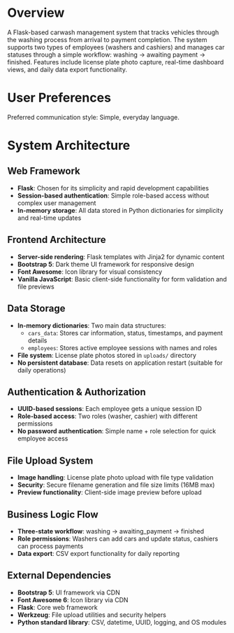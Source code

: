 # Overview

A Flask-based carwash management system that tracks vehicles through the washing process from arrival to payment completion. The system supports two types of employees (washers and cashiers) and manages car statuses through a simple workflow: washing → awaiting payment → finished. Features include license plate photo capture, real-time dashboard views, and daily data export functionality.

# User Preferences

Preferred communication style: Simple, everyday language.

# System Architecture

## Web Framework
- **Flask**: Chosen for its simplicity and rapid development capabilities
- **Session-based authentication**: Simple role-based access without complex user management
- **In-memory storage**: All data stored in Python dictionaries for simplicity and real-time updates

## Frontend Architecture
- **Server-side rendering**: Flask templates with Jinja2 for dynamic content
- **Bootstrap 5**: Dark theme UI framework for responsive design
- **Font Awesome**: Icon library for visual consistency
- **Vanilla JavaScript**: Basic client-side functionality for form validation and file previews

## Data Storage
- **In-memory dictionaries**: Two main data structures:
  - `cars_data`: Stores car information, status, timestamps, and payment details
  - `employees`: Stores active employee sessions with names and roles
- **File system**: License plate photos stored in `uploads/` directory
- **No persistent database**: Data resets on application restart (suitable for daily operations)

## Authentication & Authorization
- **UUID-based sessions**: Each employee gets a unique session ID
- **Role-based access**: Two roles (washer, cashier) with different permissions
- **No password authentication**: Simple name + role selection for quick employee access

## File Upload System
- **Image handling**: License plate photo upload with file type validation
- **Security**: Secure filename generation and file size limits (16MB max)
- **Preview functionality**: Client-side image preview before upload

## Business Logic Flow
- **Three-state workflow**: washing → awaiting_payment → finished
- **Role permissions**: Washers can add cars and update status, cashiers can process payments
- **Data export**: CSV export functionality for daily reporting

## External Dependencies
- **Bootstrap 5**: UI framework via CDN
- **Font Awesome 6**: Icon library via CDN  
- **Flask**: Core web framework
- **Werkzeug**: File upload utilities and security helpers
- **Python standard library**: CSV, datetime, UUID, logging, and OS modules